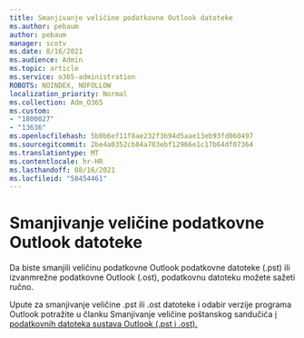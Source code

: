 ```yaml
---
title: Smanjivanje veličine podatkovne Outlook datoteke
ms.author: pebaum
author: pebaum
manager: scotv
ms.date: 8/16/2021
ms.audience: Admin
ms.topic: article
ms.service: o365-administration
ROBOTS: NOINDEX, NOFOLLOW
localization_priority: Normal
ms.collection: Adm_O365
ms.custom:
- "1800027"
- "13636"
ms.openlocfilehash: 5b0b6ef11f8ae232f3b94d5aae13eb93fd060497
ms.sourcegitcommit: 2be4a0352cb84a703ebf12966e1c17b64df07364
ms.translationtype: MT
ms.contentlocale: hr-HR
ms.lasthandoff: 08/16/2021
ms.locfileid: "58454461"
---
```

# <a name="reduce-the-size-of-your-outlook-data-file"></a>Smanjivanje veličine podatkovne Outlook datoteke

Da biste smanjili veličinu podatkovne Outlook podatkovne datoteke (.pst) ili izvanmrežne podatkovne Outlook (.ost), podatkovnu datoteku možete sažeti ručno. 

Upute za smanjivanje veličine .pst ili .ost datoteke i odabir verzije programa Outlook potražite u članku Smanjivanje veličine poštanskog sandučića [i podatkovnih datoteka sustava Outlook (.pst i .ost).](https://support.microsoft.com/office/reduce-the-size-of-your-mailbox-and-outlook-data-files-pst-and-ost-e4c6a4f1-d39c-47dc-a4fa-abe96dc8c7ef)